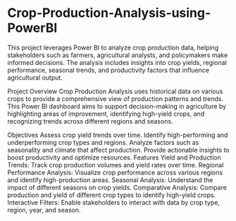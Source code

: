 # Crop-Production-Analysis-using-PowerBI
This project leverages Power BI to analyze crop production data, helping stakeholders such as farmers, agricultural analysts, and policymakers make informed decisions. The analysis includes insights into crop yields, regional performance, seasonal trends, and productivity factors that influence agricultural output.

Project Overview
Crop Production Analysis uses historical data on various crops to provide a comprehensive view of production patterns and trends. This Power BI dashboard aims to support decision-making in agriculture by highlighting areas of improvement, identifying high-yield crops, and recognizing trends across different regions and seasons.

Objectives
Assess crop yield trends over time.
Identify high-performing and underperforming crop types and regions.
Analyze factors such as seasonality and climate that affect production.
Provide actionable insights to boost productivity and optimize resources.
Features
Yield and Production Trends: Track crop production volumes and yield rates over time.
Regional Performance Analysis: Visualize crop performance across various regions and identify high-production areas.
Seasonal Analysis: Understand the impact of different seasons on crop yields.
Comparative Analysis: Compare production and yield of different crop types to identify high-yield crops.
Interactive Filters: Enable stakeholders to interact with data by crop type, region, year, and season.
